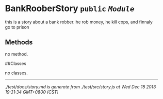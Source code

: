 BankRooberStory  `public`   *`Module`*
===================================
<!--module description-->
this is a story about a bank robber. he rob money,
 he kill cops, and finnaly go to prison  

<!-- methods -->
Methods
--------------------------------
<!-- start of method list -->
<!--no method-->
no method.
<!-- end of method list -->
<!-- classes -->
##Classes
<!-- start of class list-->
no classes.

---
<!-- end of  class list-->

<!-- start of class list-->




*.&#x2F;test&#x2F;docs&#x2F;story.md is generate from ./test/src/story.js at Wed Dec 18 2013 19:31:34 GMT+0800 (CST)*